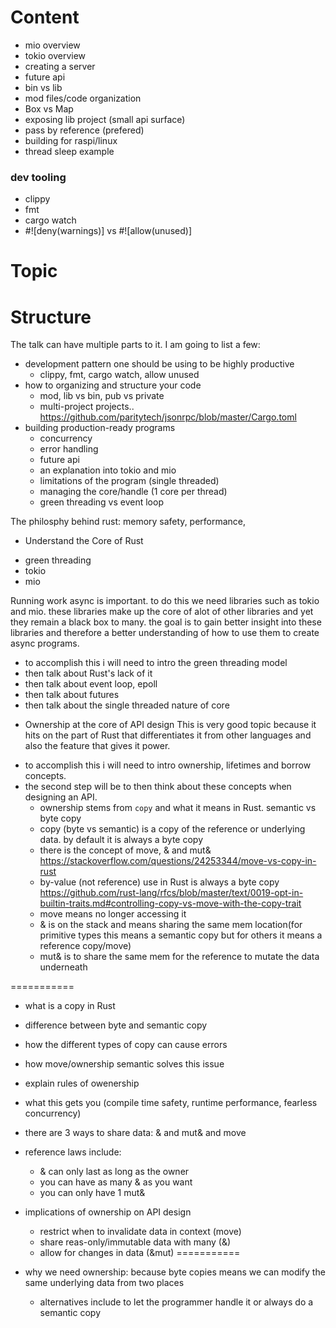 # Content
- mio overview
- tokio overview
- creating a server
- future api
- bin vs lib
- mod files/code organization
- Box vs Map
- exposing lib project (small api surface)
- pass by reference (prefered)
- building for raspi/linux
- thread sleep example


### dev tooling
- clippy
- fmt
- cargo watch
- #![deny(warnings)] vs #![allow(unused)]

# Topic

# Structure



The talk can have multiple parts to it. I am going to list a few:
- development pattern one should be using to be highly productive
  - clippy, fmt, cargo watch, allow unused
- how to organizing and structure your code
  - mod, lib vs bin, pub vs private
  - multi-project projects.. https://github.com/paritytech/jsonrpc/blob/master/Cargo.toml
- building production-ready programs
  - concurrency
  - error handling
  - future api
  - an explanation into tokio and mio
  - limitations of the program (single threaded)
  - managing the core/handle (1 core per thread)
  - green threading vs event loop


The philosphy behind rust: memory safety, performance,




* Understand the Core of Rust
- green threading
- tokio
- mio

Running work async is important. to  do this we need libraries such as tokio and mio. these
libraries make up the core of alot of other libraries and yet they remain a black box to
many. the goal is to gain better insight into these libraries and therefore a better
understanding of how to use them to create async programs.

- to accomplish this i will need to intro the green threading model
- then talk about Rust's lack of it
- then talk about event loop, epoll
- then talk about futures
- then talk about the single threaded nature of core

* Ownership at the core of API design
This is very good topic because it hits on the part of Rust that differentiates it from other
languages and also the feature that gives it power.

- to accomplish this i will need to intro ownership, lifetimes and borrow concepts.
- the second step will be to then think about these concepts when designing an API.
  - ownership stems from `copy` and what it means in Rust. semantic vs byte copy
  - copy (byte vs semantic) is a copy of the reference or underlying data. by default it is always a byte copy
  - there is the concept of move, & and mut& <https://stackoverflow.com/questions/24253344/move-vs-copy-in-rust>
  - by-value (not reference) use in Rust is always a byte copy <https://github.com/rust-lang/rfcs/blob/master/text/0019-opt-in-builtin-traits.md#controlling-copy-vs-move-with-the-copy-trait>
  - move means no longer accessing it
  - & is on the stack and means sharing the same mem location(for primitive types this means a semantic copy but for others it means a reference copy/move)
  - mut& is to share the same mem for the reference to mutate the data underneath


===========
  - what is a copy in Rust
  - difference between byte and semantic copy
  - how the different types of copy can cause errors
  - how move/ownership semantic solves this issue
  - explain rules of owenership
  - what this gets you (compile time safety, runtime performance, fearless concurrency)

  - there are 3 ways to share data: & and mut& and move
  - reference laws include:
    - & can only last as long as the owner
    - you can have as many & as you want
    - you can only have 1 mut&

  - implications of ownership on API design
    - restrict when to invalidate data in context (move)
    - share reas-only/immutable data with many (&)
    - allow for changes in data (&mut)
===========

  - why we need ownership: because byte copies means we can modify the same underlying data from two places
    - alternatives include to let the programmer handle it or always do a semantic copy
